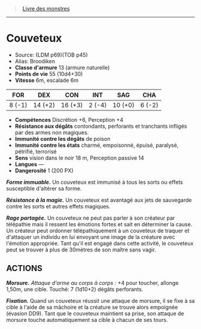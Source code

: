 ﻿> [Livre des monstres](tome_of_beasts.md)

---

# Couveteux

- Source: (LDM p69)(TOB p45)
- Alias: Broodiken
- **Classe d'armure** 13 (armure naturelle)
- **Points de vie** 55 (10d4+30)
- **Vitesse** 6m, escalade 6m

|FOR|DEX|CON|INT|SAG|CHA|
|---|---|---|---|---|---|
|8 (-1)|14 (+2)|16 (+3)|2 (-4)|10 (+0)|6 (-2)|

- **Compétences** Discrétion +6, Perception +4
- **Résistance aux dégâts** contondants, perforants et tranchants infligés par des armes non magiques.
- **Immunité contre les dégâts** de poison
- **Immunité contre les états** charmé, empoisonné, épuisé, paralysé, pétrifié, terrorisé
- **Sens** vision dans le noir 18 m, Perception passive 14
- **Langues** —
- **Dangerosité** 1 (200 PX)

**_Forme immuable._** Un couveteux est immunisé à tous les sorts ou effets susceptible d'altérer sa forme.

**_Résistance à la magie._** Un couveteux est avantagé aux jets de sauvegarde contre les sorts et autres effets magiques.

**_Rage partagée._** Un couveteux ne peut pas parler à son créateur par télépathie mais il ressent les émotions fortes et sait en déterminer la cause. Un créateur peut ordonner télépathiquement à un couveteux de traquer et d'attaquer un individu en lui envoyant une image de la créature avec l'émotion appropriée. Tant qu'il est engagé dans cette activité, le couveteux peut se trouver à plus de 30mètres de son maître sans vagir.

## ACTIONS

**_Morsure._** _Attaque d'arme au corps à corps :_ +4 pour toucher, allonge 1,50m, une cible. Touché: 7 (1d10+2) dégâts perforants.

**_Fixation._** Quand un couveteux réussit une attaque de morsure, il se fixe à sa cible à l'aide de sa mâchoire et la créature se trouve alors empoignée (évasion DD9). Tant que le couveteux maintient sa prise, son attaque de morsure touche automatiquement sa cible à chacun de ses tours.

